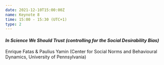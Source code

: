 ```yaml
---
date: 2021-12-10T15:00:00Z
name: Keynote 8
time: 15:00 - 15:30 (UTC+1)
type: 2
---
```


#### _In Science We Should Trust (controlling for the Social Desirability Bias)_

Enrique Fatas & Paulius Yamin (Center for Social Norms and Behavioural Dynamics, University of Pennsylvania)
